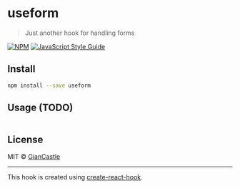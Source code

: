 # useform

> Just another hook for handling forms

[![NPM](https://img.shields.io/npm/v/useform.svg)](https://www.npmjs.com/package/@gco.c/useform ) [![JavaScript Style Guide](https://img.shields.io/badge/code_style-standard-brightgreen.svg)](https://standardjs.com)

## Install

```bash
npm install --save useform
```

## Usage (TODO)

```jsx
```

## License

MIT © [GianCastle](https://github.com/GianCastle)

---

This hook is created using [create-react-hook](https://github.com/hermanya/create-react-hook).
